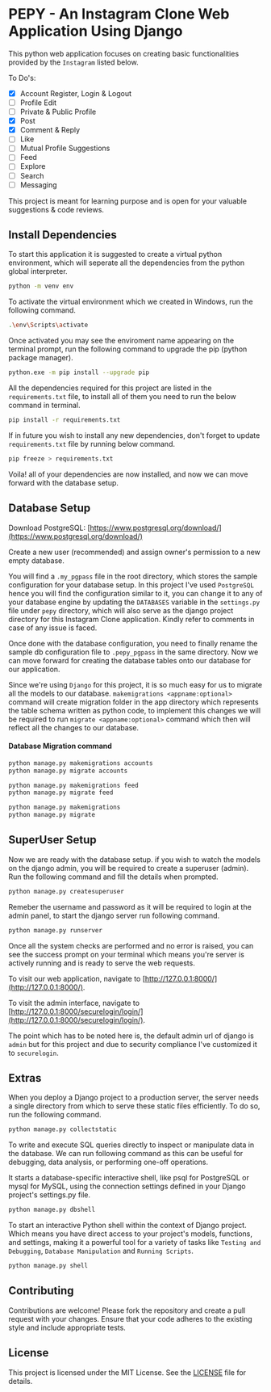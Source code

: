 # PEPY - An Instagram Clone Web Application Using Django

This python web application focuses on creating basic functionalities provided by the `Instagram` listed below. 

To Do's:
- [x] Account Register, Login & Logout
- [ ] Profile Edit
- [ ] Private & Public Profile
- [x] Post
- [x] Comment & Reply
- [ ] Like
- [ ] Mutual Profile Suggestions
- [ ] Feed
- [ ] Explore
- [ ] Search
- [ ] Messaging

This project is meant for learning purpose and is open for your valuable suggestions & code reviews.


## Install Dependencies
To start this application it is suggested to create a virtual python environment, which will seperate all the dependencies from the python global interpreter.

```bash
python -m venv env
```

To activate the virtual environment which we created in Windows, run the following command.

```bash
.\env\Scripts\activate
```

Once activated you may see the enviroment name appearing on the terminal prompt, run the following command to upgrade the pip (python package manager).

```bash
python.exe -m pip install --upgrade pip
```

All the dependencies required for this project are listed in the `requirements.txt` file, to install all of them you need to run the below command in terminal.

```bash
pip install -r requirements.txt
```

If in future you wish to install any new dependencies, don't forget to update `requirements.txt` file by running below command.

```bash
pip freeze > requirements.txt
```

Voila! all of your dependencies are now installed, and now we can move forward with the database setup.

## Database Setup

Download PostgreSQL: [https://www.postgresql.org/download/](https://www.postgresql.org/download/)

Create a new user (recommended) and assign owner's permission to a new empty database.

You will find a `.my_pgpass` file in the root directory, which stores the sample configuration for your database setup. In this project I've used `PostgreSQL` hence you will find the configuration similar to it, you can change it to any of your database engine by updating the `DATABASES` variable in the `settings.py` file under `pepy` directory, which will also serve as the django project directory for this Instagram Clone application. Kindly refer to comments in case of any issue is faced.

Once done with the database configuration, you need to finally rename the sample db configuration file to `.pepy_pgpass` in the same directory. Now we can move forward for creating the database tables onto our database for our application.

Since we're using `Django` for this project, it is so much easy for us to migrate all the models to our database. `makemigrations <appname:optional>` command will create migration folder in the app directory which represents the table schema written as python code, to implement this changes we will be required to run `migrate <appname:optional>` command which then will reflect all the changes to our database.

#### Database Migration command
```bash
python manage.py makemigrations accounts
python manage.py migrate accounts

python manage.py makemigrations feed
python manage.py migrate feed

python manage.py makemigrations
python manage.py migrate
```

## SuperUser Setup

Now we are ready with the database setup. if you wish to watch the models on the django admin, you will be required to create a superuser (admin). Run the following command and fill the details when prompted.

```bash
python manage.py createsuperuser
```

Remeber the username and password as it will be required to login at the admin panel, to start the django server run following command.

```bash
python manage.py runserver
```

Once all the system checks are performed and no error is raised, you can see the success prompt on your terminal which means you're server is actively running and is ready to serve the web requests.

To visit our web application, navigate to [http://127.0.0.1:8000/](http://127.0.0.1:8000/).

To visit the admin interface, navigate to [http://127.0.0.1:8000/securelogin/login/](http://127.0.0.1:8000/securelogin/login/).

The point which has to be noted here is, the default admin url of django is `admin` but for this project and due to security compliance I've customized it to `securelogin`.

## Extras

When you deploy a Django project to a production server, the server needs a single directory from which to serve these static files efficiently. To do so, run the following command.

```bash
python manage.py collectstatic
```

To write and execute SQL queries directly to inspect or manipulate data in the database. We can run following command as this can be useful for debugging, data analysis, or performing one-off operations.

It starts a database-specific interactive shell, like psql for PostgreSQL or mysql for MySQL, using the connection settings defined in your Django project's settings.py file.

```bash
python manage.py dbshell
```

To start an interactive Python shell within the context of Django project. Which means you have direct access to your project's models, functions, and settings, making it a powerful tool for a variety of tasks like `Testing and Debugging`, `Database Manipulation` and `Running Scripts`.

```bash
python manage.py shell
```

## Contributing

Contributions are welcome! Please fork the repository and create a pull request with your changes. Ensure that your code adheres to the existing style and include appropriate tests.

## License

This project is licensed under the MIT License. See the [LICENSE](LICENSE) file for details.
